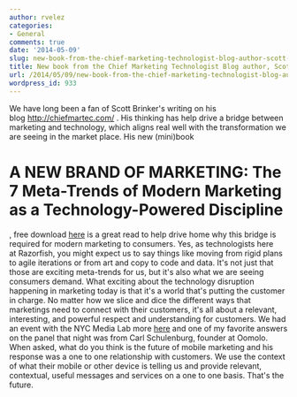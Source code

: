 ```yaml
---
author: rvelez
categories:
- General
comments: true
date: '2014-05-09'
slug: new-book-from-the-chief-marketing-technologist-blog-author-scott-brinker
title: New book from the Chief Marketing Technologist Blog author, Scott Brinker
url: /2014/05/09/new-book-from-the-chief-marketing-technologist-blog-author-scott-brinker
wordpress_id: 933
---
```



We have long been a fan of Scott Brinker's writing on his blog http://chiefmartec.com/ . His thinking has help drive a bridge between marketing and technology, which aligns real well with the transformation we are seeing in the market place. His new (mini)book


# A NEW BRAND OF MARKETING: The 7 Meta-Trends of Modern Marketing as a Technology-Powered Discipline


, free download [here](http://chiefmartec.com/2014/03/new-brand-marketing-technology/ ) is a great read to help drive home why this bridge is required for modern marketing to consumers. Yes, as technologists here at Razorfish, you might expect us to say things like moving from rigid plans to agile iterations or from art and copy to code and data. It's not just that those are exciting meta-trends for us, but it's also what we are seeing consumers demand. What exciting about the technology disruption happening in marketing today is that it's a world that's putting the customer in charge. No matter how we slice and dice the different ways that marketings need to connect with their customers, it's all about a relevant, interesting, and powerful respect and understanding for customers. We had an event with the NYC Media Lab more [here](http://www.nycmedialab.org/one-to-one-measured-and-connected-lessons-learned-on-mobile-futures/) and one of my favorite answers on the panel that night was from Carl Schulenburg, founder at Oomolo. When asked, what do you think is the future of mobile marketing and his response was a one to one relationship with customers. We use the context of what their mobile or other device is telling us and provide relevant, contextual, useful messages and services on a one to one basis. That's the future.
